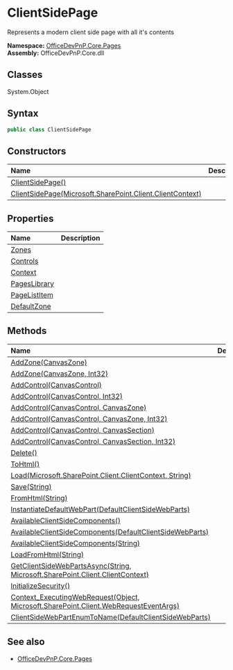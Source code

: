 # ClientSidePage
Represents a modern client side page with all it's contents  

**Namespace:** [OfficeDevPnP.Core.Pages](OfficeDevPnP.Core.Pages.md)  
**Assembly:** OfficeDevPnP.Core.dll  
## Classes
System.Object  
## Syntax
```C#
public class ClientSidePage
```
## Constructors
|**Name**|**Description**|
|:-----|:-----|
| [ClientSidePage()](ClientSidePageconstructor1details.md) | 
| [ClientSidePage(Microsoft.SharePoint.Client.ClientContext)](ClientSidePageconstructor1details.md) | 
## Properties
|**Name**|**Description**|
|:-----|:-----|
| [Zones](ClientSidePage.Zones.md) | 
| [Controls](ClientSidePage.Controls.md) | 
| [Context](ClientSidePage.Context.md) | 
| [PagesLibrary](ClientSidePage.PagesLibrary.md) | 
| [PageListItem](ClientSidePage.PageListItem.md) | 
| [DefaultZone](ClientSidePage.DefaultZone.md) | 
## Methods
|**Name**|**Description**|
|:-----|:-----|
| [AddZone(CanvasZone)](ClientSidePageAddZoneCanvasZone.md) | 
| [AddZone(CanvasZone, Int32)](ClientSidePageAddZoneCanvasZoneInt32.md) | 
| [AddControl(CanvasControl)](ClientSidePageAddControlCanvasControl.md) | 
| [AddControl(CanvasControl, Int32)](ClientSidePageAddControlCanvasControlInt32.md) | 
| [AddControl(CanvasControl, CanvasZone)](ClientSidePageAddControlCanvasControlCanvasZone.md) | 
| [AddControl(CanvasControl, CanvasZone, Int32)](ClientSidePageAddControlCanvasControlCanvasZoneInt32.md) | 
| [AddControl(CanvasControl, CanvasSection)](ClientSidePageAddControlCanvasControlCanvasSection.md) | 
| [AddControl(CanvasControl, CanvasSection, Int32)](ClientSidePageAddControlCanvasControlCanvasSectionInt32.md) | 
| [Delete()](ClientSidePageDelete.md) | 
| [ToHtml()](ClientSidePageToHtml.md) | 
| [Load(Microsoft.SharePoint.Client.ClientContext, String)](ClientSidePageLoadMicrosoft.SharePoint.Client.ClientContextString.md) | 
| [Save(String)](ClientSidePageSaveString.md) | 
| [FromHtml(String)](ClientSidePageFromHtmlString.md) | 
| [InstantiateDefaultWebPart(DefaultClientSideWebParts)](ClientSidePageInstantiateDefaultWebPartDefaultClientSideWebParts.md) | 
| [AvailableClientSideComponents()](ClientSidePageAvailableClientSideComponents.md) | 
| [AvailableClientSideComponents(DefaultClientSideWebParts)](ClientSidePageAvailableClientSideComponentsDefaultClientSideWebParts.md) | 
| [AvailableClientSideComponents(String)](ClientSidePageAvailableClientSideComponentsString.md) | 
| [LoadFromHtml(String)](ClientSidePageLoadFromHtmlString.md) | 
| [GetClientSideWebPartsAsync(String, Microsoft.SharePoint.Client.ClientContext)](ClientSidePageGetClientSideWebPartsAsyncStringMicrosoft.SharePoint.Client.ClientContext.md) | 
| [InitializeSecurity()](ClientSidePageInitializeSecurity.md) | 
| [Context_ExecutingWebRequest(Object, Microsoft.SharePoint.Client.WebRequestEventArgs)](ClientSidePageContext_ExecutingWebRequestObjectMicrosoft.SharePoint.Client.WebRequestEventArgs.md) | 
| [ClientSideWebPartEnumToName(DefaultClientSideWebParts)](ClientSidePageClientSideWebPartEnumToNameDefaultClientSideWebParts.md) | 
## See also
- [OfficeDevPnP.Core.Pages](OfficeDevPnP.Core.Pages.md)
